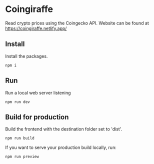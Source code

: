 # Coingiraffe
Read crypto prices using the Coingecko API. Website can be found at https://coingiraffe.netlify.app/

## Install
Install the packages.
```
npm i
```

## Run
Run a local web server listening
```
npm run dev
```

## Build for production
Build the frontend with the destination folder set to 'dist\'.
```
npm run build
```

If you want to serve your production build locally, run:
```
npm run preview
```
